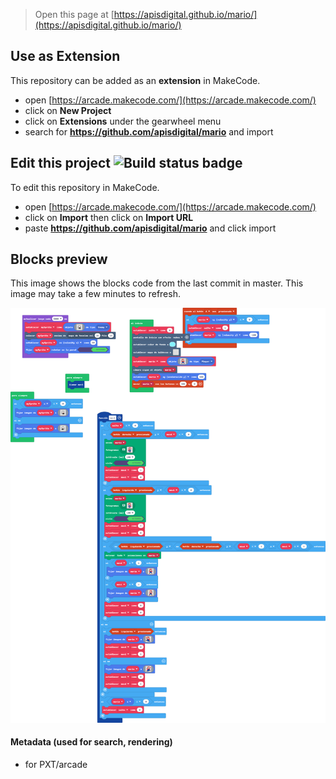  


> Open this page at [https://apisdigital.github.io/mario/](https://apisdigital.github.io/mario/)

## Use as Extension

This repository can be added as an **extension** in MakeCode.

* open [https://arcade.makecode.com/](https://arcade.makecode.com/)
* click on **New Project**
* click on **Extensions** under the gearwheel menu
* search for **https://github.com/apisdigital/mario** and import

## Edit this project ![Build status badge](https://github.com/apisdigital/mario/workflows/MakeCode/badge.svg)

To edit this repository in MakeCode.

* open [https://arcade.makecode.com/](https://arcade.makecode.com/)
* click on **Import** then click on **Import URL**
* paste **https://github.com/apisdigital/mario** and click import

## Blocks preview

This image shows the blocks code from the last commit in master.
This image may take a few minutes to refresh.

![A rendered view of the blocks](https://github.com/apisdigital/mario/raw/master/.github/makecode/blocks.png)

#### Metadata (used for search, rendering)

* for PXT/arcade
<script src="https://makecode.com/gh-pages-embed.js"></script><script>makeCodeRender("{{ site.makecode.home_url }}", "{{ site.github.owner_name }}/{{ site.github.repository_name }}");</script>
